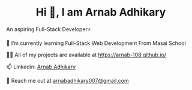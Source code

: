 

<!--
**Arnab-108/arnab-108** is a ✨ _special_ ✨ repository because its `README.md` (this file) appears on your GitHub profile.

Here are some ideas to get you started:

- 🔭 I’m currently working on ...
- 🌱 I’m currently learning ...
- 👯 I’m looking to collaborate on ...
- 🤔 I’m looking for help with ...
- 💬 Ask me about ...
- 📫 How to reach me: ...
- 😄 Pronouns: ...
- ⚡ Fun fact: ...
-->
<h1 align="center">
 Hi 👋, I am Arnab Adhikary
</h1>

<p align="center">
 <p font-weight="bold">
   An aspiring Full-Stack Developer⚡
 </p>

</p>

🌱 I’m currently learning Full-Stack Web Development From Masai School

👨‍💻 All of my projects are available at https://arnab-108.github.io/

📫 Linkedin: [Arnab Adhikary](https://www.linkedin.com/in/arnab-adhikary-80393822a/)

👯 Reach me out at [arnabadhikary007@gmail.com](arnabadhikary007@gmail.com)

